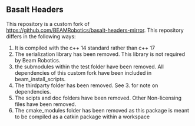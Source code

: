 ## Basalt Headers

This repository is a custom fork of https://github.com/BEAMRobotics/basalt-headers-mirror. This repository differs in the following ways:
1. It is compiled with the c++ 14 standard rather than c++ 17
2. The serialization library has been removed. This library is not required by Beam Robotics.
3. the submodules within the test folder have been removed. All dependencies of this custom fork have been included in beam_install_scripts.
4. The thirdparty folder has been removed. See 3. for note on dependencies.
5. The scipts and doc folders have been removed. Other Non-licensing files have been removed.
6. The cmake_modules folder has been removed as this package is meant to be compiled as a catkin package within a workspace
